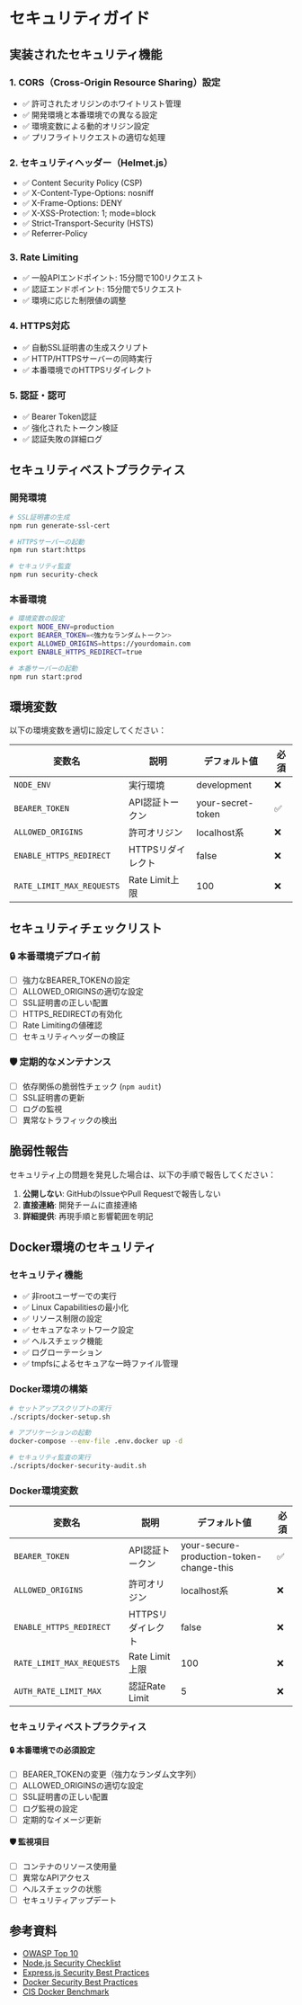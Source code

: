 # セキュリティガイド

## 実装されたセキュリティ機能

### 1. CORS（Cross-Origin Resource Sharing）設定
- ✅ 許可されたオリジンのホワイトリスト管理
- ✅ 開発環境と本番環境での異なる設定
- ✅ 環境変数による動的オリジン設定
- ✅ プリフライトリクエストの適切な処理

### 2. セキュリティヘッダー（Helmet.js）
- ✅ Content Security Policy (CSP)
- ✅ X-Content-Type-Options: nosniff
- ✅ X-Frame-Options: DENY
- ✅ X-XSS-Protection: 1; mode=block
- ✅ Strict-Transport-Security (HSTS)
- ✅ Referrer-Policy

### 3. Rate Limiting
- ✅ 一般APIエンドポイント: 15分間で100リクエスト
- ✅ 認証エンドポイント: 15分間で5リクエスト
- ✅ 環境に応じた制限値の調整

### 4. HTTPS対応
- ✅ 自動SSL証明書の生成スクリプト
- ✅ HTTP/HTTPSサーバーの同時実行
- ✅ 本番環境でのHTTPSリダイレクト

### 5. 認証・認可
- ✅ Bearer Token認証
- ✅ 強化されたトークン検証
- ✅ 認証失敗の詳細ログ

## セキュリティベストプラクティス

### 開発環境
```bash
# SSL証明書の生成
npm run generate-ssl-cert

# HTTPSサーバーの起動
npm run start:https

# セキュリティ監査
npm run security-check
```

### 本番環境
```bash
# 環境変数の設定
export NODE_ENV=production
export BEARER_TOKEN=<強力なランダムトークン>
export ALLOWED_ORIGINS=https://yourdomain.com
export ENABLE_HTTPS_REDIRECT=true

# 本番サーバーの起動
npm run start:prod
```

## 環境変数

以下の環境変数を適切に設定してください：

| 変数名 | 説明 | デフォルト値 | 必須 |
|--------|------|-------------|------|
| `NODE_ENV` | 実行環境 | development | ❌ |
| `BEARER_TOKEN` | API認証トークン | your-secret-token | ✅ |
| `ALLOWED_ORIGINS` | 許可オリジン | localhost系 | ❌ |
| `ENABLE_HTTPS_REDIRECT` | HTTPSリダイレクト | false | ❌ |
| `RATE_LIMIT_MAX_REQUESTS` | Rate Limit上限 | 100 | ❌ |

## セキュリティチェックリスト

### 🔒 本番環境デプロイ前
- [ ] 強力なBEARER_TOKENの設定
- [ ] ALLOWED_ORIGINSの適切な設定
- [ ] SSL証明書の正しい配置
- [ ] HTTPS_REDIRECTの有効化
- [ ] Rate Limitingの値確認
- [ ] セキュリティヘッダーの検証

### 🛡️ 定期的なメンテナンス
- [ ] 依存関係の脆弱性チェック (`npm audit`)
- [ ] SSL証明書の更新
- [ ] ログの監視
- [ ] 異常なトラフィックの検出

## 脆弱性報告

セキュリティ上の問題を発見した場合は、以下の手順で報告してください：

1. **公開しない**: GitHubのIssueやPull Requestで報告しない
2. **直接連絡**: 開発チームに直接連絡
3. **詳細提供**: 再現手順と影響範囲を明記

## Docker環境のセキュリティ

### セキュリティ機能
- ✅ 非rootユーザーでの実行
- ✅ Linux Capabilitiesの最小化
- ✅ リソース制限の設定
- ✅ セキュアなネットワーク設定
- ✅ ヘルスチェック機能
- ✅ ログローテーション
- ✅ tmpfsによるセキュアな一時ファイル管理

### Docker環境の構築

```bash
# セットアップスクリプトの実行
./scripts/docker-setup.sh

# アプリケーションの起動
docker-compose --env-file .env.docker up -d

# セキュリティ監査の実行
./scripts/docker-security-audit.sh
```

### Docker環境変数

| 変数名 | 説明 | デフォルト値 | 必須 |
|--------|------|-------------|------|
| `BEARER_TOKEN` | API認証トークン | your-secure-production-token-change-this | ✅ |
| `ALLOWED_ORIGINS` | 許可オリジン | localhost系 | ❌ |
| `ENABLE_HTTPS_REDIRECT` | HTTPSリダイレクト | false | ❌ |
| `RATE_LIMIT_MAX_REQUESTS` | Rate Limit上限 | 100 | ❌ |
| `AUTH_RATE_LIMIT_MAX` | 認証Rate Limit | 5 | ❌ |

### セキュリティベストプラクティス

#### 🔒 本番環境での必須設定
- [ ] BEARER_TOKENの変更（強力なランダム文字列）
- [ ] ALLOWED_ORIGINSの適切な設定
- [ ] SSL証明書の正しい配置
- [ ] ログ監視の設定
- [ ] 定期的なイメージ更新

#### 🛡️ 監視項目
- [ ] コンテナのリソース使用量
- [ ] 異常なAPIアクセス
- [ ] ヘルスチェックの状態
- [ ] セキュリティアップデート

## 参考資料

- [OWASP Top 10](https://owasp.org/www-project-top-ten/)
- [Node.js Security Checklist](https://blog.risingstack.com/node-js-security-checklist/)
- [Express.js Security Best Practices](https://expressjs.com/en/advanced/best-practice-security.html)
- [Docker Security Best Practices](https://docs.docker.com/engine/security/)
- [CIS Docker Benchmark](https://www.cisecurity.org/benchmark/docker)